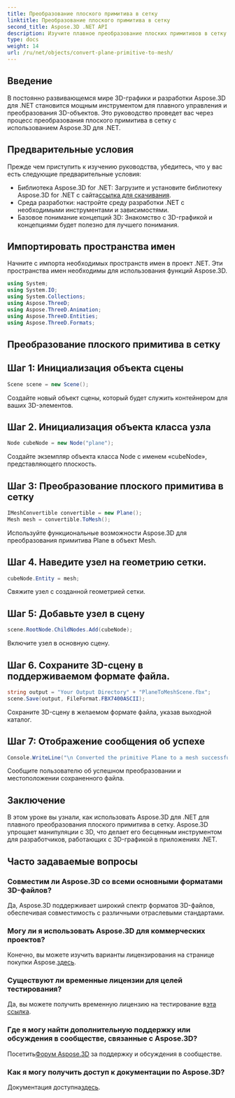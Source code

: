 ```yaml
---
title: Преобразование плоского примитива в сетку
linktitle: Преобразование плоского примитива в сетку
second_title: Aspose.3D .NET API
description: Изучите плавное преобразование плоских примитивов в сетку с помощью Aspose.3D для .NET. Улучшите свою разработку 3D-графики без особых усилий!
type: docs
weight: 14
url: /ru/net/objects/convert-plane-primitive-to-mesh/
---
```

## Введение
В постоянно развивающемся мире 3D-графики и разработки Aspose.3D для .NET становится мощным инструментом для плавного управления и преобразования 3D-объектов. Это руководство проведет вас через процесс преобразования плоского примитива в сетку с использованием Aspose.3D для .NET.
## Предварительные условия
Прежде чем приступить к изучению руководства, убедитесь, что у вас есть следующие предварительные условия:
-  Библиотека Aspose.3D for .NET: Загрузите и установите библиотеку Aspose.3D for .NET с сайта[ссылка для скачивания](https://releases.aspose.com/3d/net/).
- Среда разработки: настройте среду разработки .NET с необходимыми инструментами и зависимостями.
- Базовое понимание концепций 3D: Знакомство с 3D-графикой и концепциями будет полезно для лучшего понимания.
## Импортировать пространства имен
Начните с импорта необходимых пространств имен в проект .NET. Эти пространства имен необходимы для использования функций Aspose.3D.
```csharp
using System;
using System.IO;
using System.Collections;
using Aspose.ThreeD;
using Aspose.ThreeD.Animation;
using Aspose.ThreeD.Entities;
using Aspose.ThreeD.Formats;
```
## Преобразование плоского примитива в сетку

## Шаг 1: Инициализация объекта сцены
```csharp
Scene scene = new Scene();
```
Создайте новый объект сцены, который будет служить контейнером для ваших 3D-элементов.
## Шаг 2. Инициализация объекта класса узла
```csharp
Node cubeNode = new Node("plane");
```
Создайте экземпляр объекта класса Node с именем «cubeNode», представляющего плоскость.
## Шаг 3: Преобразование плоского примитива в сетку
```csharp
IMeshConvertible convertible = new Plane();
Mesh mesh = convertible.ToMesh();
```
Используйте функциональные возможности Aspose.3D для преобразования примитива Plane в объект Mesh.
## Шаг 4. Наведите узел на геометрию сетки.
```csharp
cubeNode.Entity = mesh;
```
Свяжите узел с созданной геометрией сетки.
## Шаг 5: Добавьте узел в сцену
```csharp
scene.RootNode.ChildNodes.Add(cubeNode);
```
Включите узел в основную сцену.
## Шаг 6. Сохраните 3D-сцену в поддерживаемом формате файла.
```csharp
string output = "Your Output Directory" + "PlaneToMeshScene.fbx";
scene.Save(output, FileFormat.FBX7400ASCII);
```
Сохраните 3D-сцену в желаемом формате файла, указав выходной каталог.
## Шаг 7: Отображение сообщения об успехе
```csharp
Console.WriteLine("\n Converted the primitive Plane to a mesh successfully.\nFile saved at " + output);
```
Сообщите пользователю об успешном преобразовании и местоположении сохраненного файла.
## Заключение
В этом уроке вы узнали, как использовать Aspose.3D для .NET для плавного преобразования плоского примитива в сетку. Aspose.3D упрощает манипуляции с 3D, что делает его бесценным инструментом для разработчиков, работающих с 3D-графикой в приложениях .NET.
## Часто задаваемые вопросы
### Совместим ли Aspose.3D со всеми основными форматами 3D-файлов?
Да, Aspose.3D поддерживает широкий спектр форматов 3D-файлов, обеспечивая совместимость с различными отраслевыми стандартами.
### Могу ли я использовать Aspose.3D для коммерческих проектов?
 Конечно, вы можете изучить варианты лицензирования на странице покупки Aspose.[здесь](https://purchase.aspose.com/buy).
### Существуют ли временные лицензии для целей тестирования?
 Да, вы можете получить временную лицензию на тестирование в[эта ссылка](https://purchase.aspose.com/temporary-license/).
### Где я могу найти дополнительную поддержку или обсуждения в сообществе, связанные с Aspose.3D?
 Посетить[Форум Aspose.3D](https://forum.aspose.com/c/3d/18) за поддержку и обсуждения в сообществе.
### Как я могу получить доступ к документации по Aspose.3D?
 Документация доступна[здесь](https://reference.aspose.com/3d/net/).